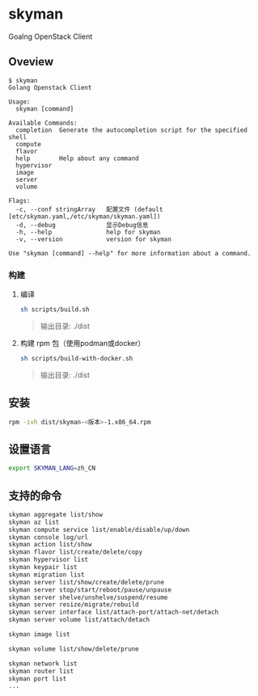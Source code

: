 # skyman

Goalng OpenStack Client

## Oveview

```
$ skyman
Golang Openstack Client

Usage:
  skyman [command]

Available Commands:
  completion  Generate the autocompletion script for the specified shell
  compute
  flavor
  help        Help about any command
  hypervisor
  image
  server
  volume

Flags:
  -c, --conf stringArray   配置文件 (default [etc/skyman.yaml,/etc/skyman/skyman.yaml])
  -d, --debug              显示Debug信息
  -h, --help               help for skyman
  -v, --version            version for skyman

Use "skyman [command] --help" for more information about a command.
```

### 构建

1. 编译
   
   ```bash
   sh scripts/build.sh
   ```
   
   > 输出目录: ./dist

2. 构建 rpm 包（使用podman或docker）
   
   ```bash
   sh scripts/build-with-docker.sh
   ```
   
   > 输出目录: ./dist

## 安装

```bash
rpm -ivh dist/skyman-<版本>-1.x86_64.rpm
```
## 设置语言

```bash
export SKYMAN_LANG=zh_CN
```

## 支持的命令

```bash
skyman aggregate list/show
skyman az list
skyman compute service list/enable/disable/up/down
skyman console log/url
skyman action list/show
skyman flavor list/create/delete/copy
skyman hypervisor list
skyman keypair list
skyman migration list
skyman server list/show/create/delete/prune
skyman server stop/start/reboot/pause/unpause
skyman server shelve/unshelve/suspend/resume
skyman server resize/migrate/rebuild
skyman server interface list/attach-port/attach-net/detach
skyman server volume list/attach/detach

skyman image list

skyman volume list/show/delete/prune

skyman network list
skyman router list
skyman port list
...
```

